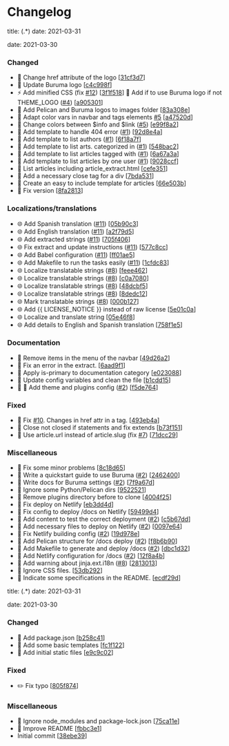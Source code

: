 # Changelog

<a name="0.1.0"></a>title: (.*)
date: 2021-03-31

date: 2021-03-30

### Changed

- 💬 Change href attribute of the logo [[31cf3d7](https://github.com/ivanhercaz/buruma/commit/31cf3d7af3a3114e4bd05760877fa9014b1cb7fb)]
- 🍱 Update Buruma logo [[c4c998f](https://github.com/ivanhercaz/buruma/commit/c4c998fe4925fca757c73a15c89d1c9f19bc9771)]
- ⚡ Add minified CSS (fix [#12](https://github.com/ivanhercaz/buruma/issues/12)) [[3f1f518](https://github.com/ivanhercaz/buruma/commit/3f1f5181e577aeadfd79ed3258c46556d824ed43)]
 🎨 Add if to use Buruma logo if not THEME_LOGO ([#4](https://github.com/ivanhercaz/buruma/issues/4)) [[a905301](https://github.com/ivanhercaz/buruma/commit/a9053011790f87c7aadac993002af4ca96d79da5)]
- 🍱 Add Pelican and Buruma logos to images folder [[83a308e](https://github.com/ivanhercaz/buruma/commit/83a308e16c7d70ca55f2630a3d670a42b6d3597d)]
- 💄 Adapt color vars in navbar and tags elements [#5](https://github.com/ivanhercaz/buruma/issues/5) [[a47520d](https://github.com/ivanhercaz/buruma/commit/a47520de390b874fd2af3f63c56026a5ccd3848c)]
- 💄 Change colors between $info and $link ([#5](https://github.com/ivanhercaz/buruma/issues/5)) [[e99f8a2](https://github.com/ivanhercaz/buruma/commit/e99f8a28e460c38a44054b4a43b3c5ba0359474f)]
- 💄 Add template to handle 404 error ([#1](https://github.com/ivanhercaz/buruma/issues/1)) [[92d8e4a](https://github.com/ivanhercaz/buruma/commit/92d8e4a3254c61c62f16408e1ffe3344b409a671)]
- 💄 Add template to list authors ([#1](https://github.com/ivanhercaz/buruma/issues/1)) [[6f18a7f](https://github.com/ivanhercaz/buruma/commit/6f18a7f8ca85a92108cf77a28873abc8dc3c9f66)]
- 💄 Add template to list arts. categorized in ([#1](https://github.com/ivanhercaz/buruma/issues/1)) [[548bac2](https://github.com/ivanhercaz/buruma/commit/548bac2e071415d8fb6dc191d0420e390f4a6d7e)]
- 💄 Add template to list articles tagged with ([#1](https://github.com/ivanhercaz/buruma/issues/1)) [[6a67a3a](https://github.com/ivanhercaz/buruma/commit/6a67a3a6b9e50f501abbfcea0091c864835ef861)]
- 💄 Add template to list articles by one user ([#1](https://github.com/ivanhercaz/buruma/issues/1)) [[9028ccf](https://github.com/ivanhercaz/buruma/commit/9028ccf2b5b83231012015b35d0b1db357f1f7c0)]
- 🎨 List articles including article_extract.html [[cefe351](https://github.com/ivanhercaz/buruma/commit/cefe351b845648dde8978b55d978d8c44781d0f1)]
- 🎨 Add a necessary close tag for a div [[7bda531](https://github.com/ivanhercaz/buruma/commit/7bda53133faa025c0e0d1d35a1500d39d832ebb0)]
- 🎨 Create an easy to include template for articles [[66e503b](https://github.com/ivanhercaz/buruma/commit/66e503ba70976a1416300e264911f9cda9c6832a)]
- 🔧 Fix version [[8fa2813](https://github.com/ivanhercaz/buruma/commit/8fa2813a7a6134378c9f30e6a89c77d868eb898d)]

### Localizations/translations

- 🌐 Add Spanish translation ([#11](https://github.com/ivanhercaz/buruma/issues/11)) [[05b90c3](https://github.com/ivanhercaz/buruma/commit/05b90c3a35184cc5d2b09e85a62733aec22bc265)]
- 🌐 Add English translation ([#11](https://github.com/ivanhercaz/buruma/issues/11)) [[a2f79d5](https://github.com/ivanhercaz/buruma/commit/a2f79d53583731cc8219470b2790c5659bc3c5af)]
- 🌐 Add extracted strings ([#11](https://github.com/ivanhercaz/buruma/issues/11)) [[705f406](https://github.com/ivanhercaz/buruma/commit/705f406e2539f7a1ba9c8b2d868b2d121a1a972e)]
- 🌐 Fix extract and update instructions ([#11](https://github.com/ivanhercaz/buruma/issues/11)) [[577c8cc](https://github.com/ivanhercaz/buruma/commit/577c8cc201a8bc8c103c989f879940495c70e133)]
- 🌐 Add Babel configuration ([#11](https://github.com/ivanhercaz/buruma/issues/11)) [[ff01ae5](https://github.com/ivanhercaz/buruma/commit/ff01ae557c054ef7c1f303ddf815a0155f7b8ec5)]
- 🌐 Add Makefile to run the tasks easily ([#11](https://github.com/ivanhercaz/buruma/issues/11)) [[1cfdc83](https://github.com/ivanhercaz/buruma/commit/1cfdc8393ae9227a00a6fc64a34656e5122d36a2)]
- 🌐 Localize translatable strings ([#8](https://github.com/ivanhercaz/buruma/issues/8)) [[feee462](https://github.com/ivanhercaz/buruma/commit/feee462a105a120918ec559d0c475cb4633695ca)]
- 🌐 Localize translatable strings ([#8](https://github.com/ivanhercaz/buruma/issues/8)) [[c0a7080](https://github.com/ivanhercaz/buruma/commit/c0a708017c549416f159620073151f11623e1142)]
- 🌐 Localize translatable strings ([#8](https://github.com/ivanhercaz/buruma/issues/8)) [[48dcbf5](https://github.com/ivanhercaz/buruma/commit/48dcbf586bff4e595faedb93d3fe1a87a9dff4fb)]
- 🌐 Localize translatable strings ([#8](https://github.com/ivanhercaz/buruma/issues/8)) [[8dedc12](https://github.com/ivanhercaz/buruma/commit/8dedc1211150c635e4d38a6a999af86197e59736)]
- 🌐 Mark translatable strings ([#8](https://github.com/ivanhercaz/buruma/issues/8)) [[000b127](https://github.com/ivanhercaz/buruma/commit/000b127534af4ff03645b41d8d7669d35f4d874e)]
- 🌐 Add {{ LICENSE_NOTICE }} instead of raw license [[5e01c0a](https://github.com/ivanhercaz/buruma/commit/5e01c0aa8a8dc14bc3d58f7727200ef6a0bde005)]
- 🌐 Localize and translate string [[05e46f8](https://github.com/ivanhercaz/buruma/commit/05e46f83dee50b4fdc9f8af444ae17c8e8f924fe)]
- 🌐 Add details to English and Spanish translation [[758f1e5](https://github.com/ivanhercaz/buruma/commit/758f1e551ff0ee109cce860b4fe78fac4a0c228f)]

### Documentation
 
- 🔧 Remove items in the menu of the navbar [[49d26a2](https://github.com/ivanhercaz/buruma/commit/49d26a2366b68160100ec7583f15eb67b96526ab)]
- 🔧 Fix an error in the extract. [[6aad9f1](https://github.com/ivanhercaz/buruma/commit/6aad9f1f767d90df1091f42696490382ee2605a1)]
- 🔧 Apply is-primary to documentation category [[e023088](https://github.com/ivanhercaz/buruma/commit/e0230887f7a953f0f0b7c366be9c62afc8347521)]
- 🔧 Update config variables and clean the file [[b1cdd15](https://github.com/ivanhercaz/buruma/commit/b1cdd15765dd795afdd320d50d38ba04672eabe6)]
- 🔧 🚀 Add theme and plugins config ([#2](https://github.com/ivanhercaz/buruma/issues/2)) [[f5de764](https://github.com/ivanhercaz/buruma/commit/f5de7641449177139e1c8c9e4d77b75e98e148ea)]

### Fixed

- 🐛 Fix [#10](https://github.com/ivanhercaz/buruma/issues/10). Changes in href attr in a tag. [[493eb4a](https://github.com/ivanhercaz/buruma/commit/493eb4a42e712cc9055b744e123bf20940532c38)]
- 🐛 Close not closed if statements and fix extends [[b73f151](https://github.com/ivanhercaz/buruma/commit/b73f15179f71cd622a1c2b900866f3d34bb10328)]
- 🐛 Use article.url instead of article.slug (fix [#7](https://github.com/ivanhercaz/buruma/issues/7)) [[71dcc29](https://github.com/ivanhercaz/buruma/commit/71dcc29ab81b7d3bdc75a9abeac1f1e74c8df118)]

### Miscellaneous

- 📝 Fix some minor problems [[8c18d65](https://github.com/ivanhercaz/buruma/commit/8c18d65d997e1ccde0436c7d4743f0a30517fc96)]
- 📝 Write a quickstart guide to use Buruma ([#2](https://github.com/ivanhercaz/buruma/issues/2)) [[2462400](https://github.com/ivanhercaz/buruma/commit/24624009c24dc22542e2dea06ad88d3fb5e7e891)]
- 📝 Write docs for Buruma settings ([#2](https://github.com/ivanhercaz/buruma/issues/2)) [[7f9a67d](https://github.com/ivanhercaz/buruma/commit/7f9a67d35366388204824d35a88caf3a2dd96c23)]
- 🙈 Ignore some Python/Pelican dirs [[9522521](https://github.com/ivanhercaz/buruma/commit/9522521c61cdc33c530a1d3fde926f568fa48cfe)]
- 🚀 Remove plugins directory before to clone [[4004f25](https://github.com/ivanhercaz/buruma/commit/4004f25e483df4816db2316db9e0df0c4868a5b1)]
- 🚀 Fix deploy on Netlify [[eb3dd4d](https://github.com/ivanhercaz/buruma/commit/eb3dd4daf160e0de2d8554bcdf7460bcfe7e9886)]
- 🚀 Fix config to deploy /docs on Netlify [[59499d4](https://github.com/ivanhercaz/buruma/commit/59499d49d75fd3aeb0f727c6f9aefb177a0a1fb4)]
- 📝 Add content to test the correct deployment ([#2](https://github.com/ivanhercaz/buruma/issues/2)) [[c5b67dd](https://github.com/ivanhercaz/buruma/commit/c5b67dd00c45b11fc29d12d555702066bc872769)]
- 🚀 Add necessary files to deploy on Netlify ([#2](https://github.com/ivanhercaz/buruma/issues/2)) [[0097e64](https://github.com/ivanhercaz/buruma/commit/0097e6431d6ec9712450d79c609686254f334e70)]
- 🚀 Fix Netlify building config ([#2](https://github.com/ivanhercaz/buruma/issues/2)) [[19d978e](https://github.com/ivanhercaz/buruma/commit/19d978e6651dccda60cabad47b0b2431dd9748c7)]
- 🚀 Add Pelican structure for /docs deploy ([#2](https://github.com/ivanhercaz/buruma/issues/2)) [[f8b6b90](https://github.com/ivanhercaz/buruma/commit/f8b6b90ff83a46e5b4a833eeae3d973f6c8ecfe5)]
- 🚀 Add Makefile to generate and deploy /docs ([#2](https://github.com/ivanhercaz/buruma/issues/2)) [[dbc1d32](https://github.com/ivanhercaz/buruma/commit/dbc1d3221061c8c7eee3f00d7b6a227f8549fdea)]
- 🚀 Add Netlify configuration for /docs ([#2](https://github.com/ivanhercaz/buruma/issues/2)) [[12f8a4b](https://github.com/ivanhercaz/buruma/commit/12f8a4b17138fc1248af2f76a6d28f8cabe8d236)]
- 📝 Add warning about jinja.ext.i18n ([#8](https://github.com/ivanhercaz/buruma/issues/8)) [[2813013](https://github.com/ivanhercaz/buruma/commit/2813013d372fb7a2593bc94996867b0fa34dbf3d)]
- 🙈 Ignore CSS files. [[53db292](https://github.com/ivanhercaz/buruma/commit/53db292bba9a0249a9a202f7fdb61802da720d33)]
- 📝 Indicate some specifications in the README. [[ecdf29d](https://github.com/ivanhercaz/buruma/commit/ecdf29d052aff6d1341c1ed9e0fcaaf68e0225c8)]


<a name="0.1.0-alpha"></a>title: (.*)
date: 2021-03-31

date: 2021-03-30

### Changed

- 🔧 Add package.json [[b258c41](https://github.com/ivanhercaz/buruma/commit/b258c41d6dbfececbeb07bec4f05365679773bec)]
- 💄 Add some basic templates [[fc1f122](https://github.com/ivanhercaz/buruma/commit/fc1f122934aed5a7d6264a0a799205ce9561fc53)]
- 💄 Add initial static files [[e9c9c02](https://github.com/ivanhercaz/buruma/commit/e9c9c02b86fe84b5631cf90093b90102b5cf13ee)]

### Fixed

- ✏️ Fix typo [[805f874](https://github.com/ivanhercaz/buruma/commit/805f874e3936e0e5b8b533236681f284cff1b9f7)]

### Miscellaneous

- 🙈 Ignore node_modules and package-lock.json [[75ca11e](https://github.com/ivanhercaz/buruma/commit/75ca11e0906d8750f0b772690d695e8e63c4cf66)]
- 📝 Improve README [[fbbc3e1](https://github.com/ivanhercaz/buruma/commit/fbbc3e150c1a2c35b60ceec88b3b6d14dc9626b8)]
-  Initial commit [[38ebe39](https://github.com/ivanhercaz/buruma/commit/38ebe39dab68101bd082d8272c7a3716f7cd3c2e)]


